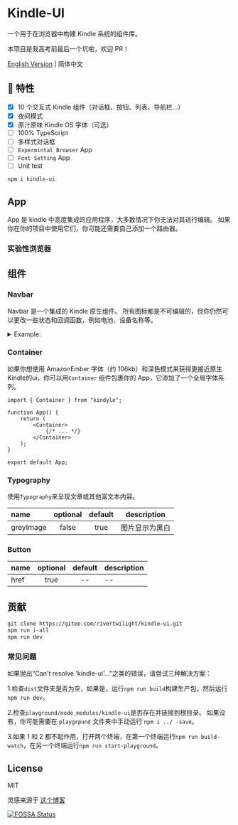 # Kindle-UI

一个用于在浏览器中构建 Kindle 系统的组件库。

本项目是我高考前最后一个坑啦，欢迎 PR！

[English Version](./README.en.md) | 简体中文

## 🍊 特性

-   [x] 10 个交互式 Kindle 组件（对话框、按钮、列表、导航栏...）
-   [x] 夜间模式
-   [x] 原汁原味 Kindle OS 字体（可选）
-   [ ] 100% TypeScript
-   [ ] 多样式对话框
-   [ ] `Expermintal Browser` App
-   [ ] `Font Setting` App
-   [ ] Unit test

```bash
npm i kindle-ui
```

## App

App 是 kindle 中高度集成的应用程序，大多数情况下你无法对其进行编辑。 如果你在你的项目中使用它们，你可能还需要自己添加一个路由器。

### 实验性浏览器

## 组件

### Navbar

Navbar 是一个集成的 Kindle 原生组件。 所有图标都是不可编辑的，但你仍然可以更改一些状态和回调函数，例如电池、设备名称等。

<details>
  <summary>Example:</summary>
  
```JSX
<Navbar>
	<StatuBar airplane battery={86} deviceName="My Kindle" />
	<ActionBar>
		<ActionGroup>
			<ActionItem
				onClick={() => {
					history.push("/");
				}}
			>
				<HomeOutlineIcon />
				home
			</ActionItem>
			<ActionItem
				onClick={() => {
					history.goBack();
				}}
			>
				<ArrowBackSharpIcon />
				BACK
			</ActionItem>
			<ActionItem>
				<CogSharpIcon />
				settings
			</ActionItem>
		</ActionGroup>
		<ActionBarSpace />
		<ActionGroup>
			<SearchBar />
			<ActionBarMenu
				items={[
					{
						textPrimary: "Github",
						component: "a",
						href: "https://github.com/rivertwilight",
					},
				]}
			/>
		</ActionGroup>
	</ActionBar>
</Navbar>
```
</details>

### Container

如果你想使用 AmazonEmber 字体（约 106kb）和深色模式来获得更接近原生Kindle的ui，你可以用`Container` 组件包裹你的 App，它添加了一个全局字体系列。

```JSX
import { Container } from "kindyle";

function App() {
	return (
		<Container>
            {/* ... */}
		</Container>
	);
}

export default App;
```

### Typography

使用`Typography`来呈现文章或其他富文本内容。

| name      | optional | default | description    |
| :-------- | :------: | :-----: | -------------- |
| greyImage |  false   |  true   | 图片显示为黑白 |

### Button

| name | optional | default | description |
| :--- | :------: | :-----: | ----------- |
| href |   true   |   --    | --          |

## 贡献

```bash
git clone https://gitee.com/rivertwilight/kindle-ui.git
npm run i-all
npm run dev
```

### 常见问题

如果抛出“Can't resolve 'kindle-ui'...”之类的错误，请尝试三种解决方案：

1.检查`dist`文件夹是否为空，如果是，运行`npm run build`构建生产包，然后运行`npm run dev`。

2.检查`playground/node_modules/kindle-ui`是否存在并链接到根目录。 如果没有，你可能需要在 `playgrpund` 文件夹中手动运行 `npm i ../ -save`。

3.如果 1 和 2 都不起作用，打开两个终端，在第一个终端运行`npm run build-watch`，在另一个终端运行`npm run start-playground`。

## License

MIT

灵感来源于 [这个博客](https://ash.ms)

[![FOSSA Status](https://app.fossa.com/api/projects/git%2Bgithub.com%2FRiverTwilight%2Fkindyle.svg?type=large)](https://app.fossa.com/projects/git%2Bgithub.com%2FRiverTwilight%2Fkindyle?ref=badge_large)
